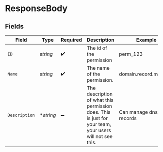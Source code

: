 # ResponseBody


## Fields

| Field                                                                                                   | Type                                                                                                    | Required                                                                                                | Description                                                                                             | Example                                                                                                 |
| ------------------------------------------------------------------------------------------------------- | ------------------------------------------------------------------------------------------------------- | ------------------------------------------------------------------------------------------------------- | ------------------------------------------------------------------------------------------------------- | ------------------------------------------------------------------------------------------------------- |
| `ID`                                                                                                    | *string*                                                                                                | :heavy_check_mark:                                                                                      | The id of the permission                                                                                | perm_123                                                                                                |
| `Name`                                                                                                  | *string*                                                                                                | :heavy_check_mark:                                                                                      | The name of the permission.                                                                             | domain.record.manager                                                                                   |
| `Description`                                                                                           | **string*                                                                                               | :heavy_minus_sign:                                                                                      | The description of what this permission does. This is just for your team, your users will not see this. | Can manage dns records                                                                                  |